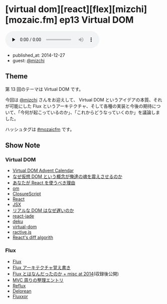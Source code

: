 # [virtual dom][react][flex][mizchi][mozaic.fm] ep13 Virtual DOM

<audio preload="none" src="https://files.mozaic.fm/mozaic-ep13.mp3" controls></audio>

<ul class=info>
  <li>published_at: <time datetime=2014-12-27>2014-12-27</time>
  <li>guest: <a href=https://twitter.com/mizchi>@mizchi</a>
</ul>


## Theme

第 13 回のテーマは Virtual DOM です。

今回は [@mizchi](https://twitter.com/mizchi/) さんをお迎えして、 Virtual DOM というアイデアの本質、それが可能にした Flux というアーキテクチャ、そして各種の実装と今後の期待について、「今何が起こっているのか」、「これからどうなっていくのか」を議論しました。

ハッシュタグは [#mozaicfm](https://twitter.com/search?q=mozaicfm&src=hash) です。


## Show Note

### Virtual DOM

- [Virtual DOM Advent Calendar](http://t.umblr.com/redirect?z=http%3A%2F%2Fqiita.com%2Fadvent-calendar%2F2014%2Fvirtual-dom&t=MjdjMzRjYTdkNTIyY2E2YmU0MzFkOGQ0YjgwMTAzMzMwZTg4OGY3NCxKc2dSYkdjVw%3D%3D)
- [なぜ仮想 DOM という概念が俺達の魂を震えさせるのか](http://t.umblr.com/redirect?z=http%3A%2F%2Fqiita.com%2Fmizchi%2Fitems%2F4d25bc26def1719d52e6&t=Y2E1ZGM0YzBjMzUzNDJhMjYxNDE3ZDRkZTFkM2I0ZDFiOTBhZDUzOSxKc2dSYkdjVw%3D%3D)
- [あなたが React を使うべき理由](http://t.umblr.com/redirect?z=http%3A%2F%2Fmizchi.hatenablog.com%2Fentry%2F2014%2F09%2F02%2F201728&t=NzYwMzdkZDcxZmE2ZjY1MWQ5OGEwMDcxMTI2ZTcwYzY1M2U4YjhjYSxKc2dSYkdjVw%3D%3D)
- [om](http://t.umblr.com/redirect?z=https%3A%2F%2Fgithub.com%2Fswannodette%2Fom&t=NzM5Yjc5NDRmZjkzODJjZTIwNWQzZjkwYTA3OTg1NzhkMzFhMjBhOSxKc2dSYkdjVw%3D%3D)
- [ClosureScript](http://t.umblr.com/redirect?z=https%3A%2F%2Fgithub.com%2Fclojure%2Fclojurescript&t=MzkwYWYyMmNkYzhkNDdhNTUxZTc1Y2YzZTJmYzQxZTMwMzVjMjBmYixKc2dSYkdjVw%3D%3D)
- [React](http://t.umblr.com/redirect?z=http%3A%2F%2Ffacebook.github.io%2Freact%2F&t=MGMzYmI4MTY5YWZiZmE1ODU3NzhkZjMwNThmYjAwMzdmYzlhNTgwZCxKc2dSYkdjVw%3D%3D)
- [JSX](http://t.umblr.com/redirect?z=http%3A%2F%2Ffacebook.github.io%2Fjsx%2F&t=MjVmY2NjNTM2YjBiMGUwOTVlNDlhM2E5M2E4NWEyZTU1MjY1ODM3NSxKc2dSYkdjVw%3D%3D)
- [リアルな DOM はなぜ遅いのか](http://t.umblr.com/redirect?z=http%3A%2F%2Fsteps.dodgson.org%2Fb%2F2014%2F12%2F11%2Fwhy-is-real-dom-slow%2F&t=MWE1OTM5YjkwODc1YjMyYjUwN2EyYzU4ODc0ZjE5NjAzYzM5ZTA1NSxKc2dSYkdjVw%3D%3D)
- [react-jade](http://t.umblr.com/redirect?z=https%3A%2F%2Fgithub.com%2Fjadejs%2Freact-jade&t=ZTNlODk0Y2UzYjQwNWIwYTgwMTQzNDJkNjBjMjNhM2Y3YWQ4YzdiOSxKc2dSYkdjVw%3D%3D)
- [deku](http://t.umblr.com/redirect?z=https%3A%2F%2Fgithub.com%2Fsegmentio%2Fdeku&t=YjRkNGY3ZDcyOTYxNGE3M2Y0ZTU5ZGQ1ODhiYzhlMDgxNTA5NjBjNSxKc2dSYkdjVw%3D%3D)
- [virtual-dom](http://t.umblr.com/redirect?z=https%3A%2F%2Fgithub.com%2FMatt-Esch%2Fvirtual-dom&t=ZjJiOWQ0MTk2NWFjZDBlZTYyN2IyMDVhMGJkZjg3MjU0NTExYTM1ZixKc2dSYkdjVw%3D%3D)
- [ractive.js](http://t.umblr.com/redirect?z=http%3A%2F%2Fwww.ractivejs.org%2F&t=N2QwYzJjMjJjYzJmZDUxNjQ2NDk1YjYyMzY2ZThmMDYzZDQxNzJlMyxKc2dSYkdjVw%3D%3D)
- [React's diff algorith](http://t.umblr.com/redirect?z=http%3A%2F%2Fcalendar.perfplanet.com%2F2013%2Fdiff%2F&t=MzA2ZWM0ODJjNWM0NWJhNjQ2MzYwMjgwMGE5ZmY3NTcxMDUyNTlmMCxKc2dSYkdjVw%3D%3D)


### Flux

- [Flux](http://t.umblr.com/redirect?z=http%3A%2F%2Ffacebook.github.io%2Fflux%2F&t=NzIyNjIwMmIzNDE0ODNkYTJhZDFlYjcwY2NjZjM4OWQ1YWNkNzRkMCxKc2dSYkdjVw%3D%3D)
- [Flux アーキテクチャ覚え書き](http://t.umblr.com/redirect?z=http%3A%2F%2Fsaneyukis.hatenablog.com%2Fentry%2F2014%2F09%2F26%2F174750&t=YWQ4YmE2Nzc1NmVjODY5YmIxYTgxY2QwNDBiMjkwZjYyMzIyMjExMSxKc2dSYkdjVw%3D%3D)
- [Flux とはなんだったのか + misc at 2014](http://t.umblr.com/redirect?z=http%3A%2F%2Fsaneyukis.hatenablog.com%2Fentry%2F2014%2F12%2F24%2F014421&t=NTEwZTVjYjdjZmEzZGEyM2MyNTIyM2E1ZGQ2OGRhYTQyZDNiZTNkYSxKc2dSYkdjVw%3D%3D)(収録後公開)
- [MVC 周りの整理エントリ](http://t.umblr.com/redirect?z=http%3A%2F%2Fblog.nodejitsu.com%2Fscaling-isomorphic-javascript-code%2F&t=MzA3ZGU2MzkyYmY2ODNiYTA4YzcwODFmMWMzNjQxMzA0YjdjNmFjZSxKc2dSYkdjVw%3D%3D)
- [Reflux](http://t.umblr.com/redirect?z=https%3A%2F%2Fgithub.com%2Fspoike%2Frefluxjs&t=NDBhNTljNjI1MzI0MmIxOWY0Njc4NjljOTM3ZThiMWY5OTczZjhlOSxKc2dSYkdjVw%3D%3D)
- [Delorean](http://t.umblr.com/redirect?z=http%3A%2F%2Fdeloreanjs.com%2F&t=OTNhNmZjNzIzY2E0YzZiMTY0ZTllMjNmZDZkOTY3MGRjNmE2NDY2NixKc2dSYkdjVw%3D%3D)
- [Fluxxor](http://t.umblr.com/redirect?z=http%3A%2F%2Ffluxxor.com%2F&t=YjEyZWZjMjQyYzhjZDFkOWIxOGIxODdkNGQyYTA2YTExNzJlNTQzZCxKc2dSYkdjVw%3D%3D)
